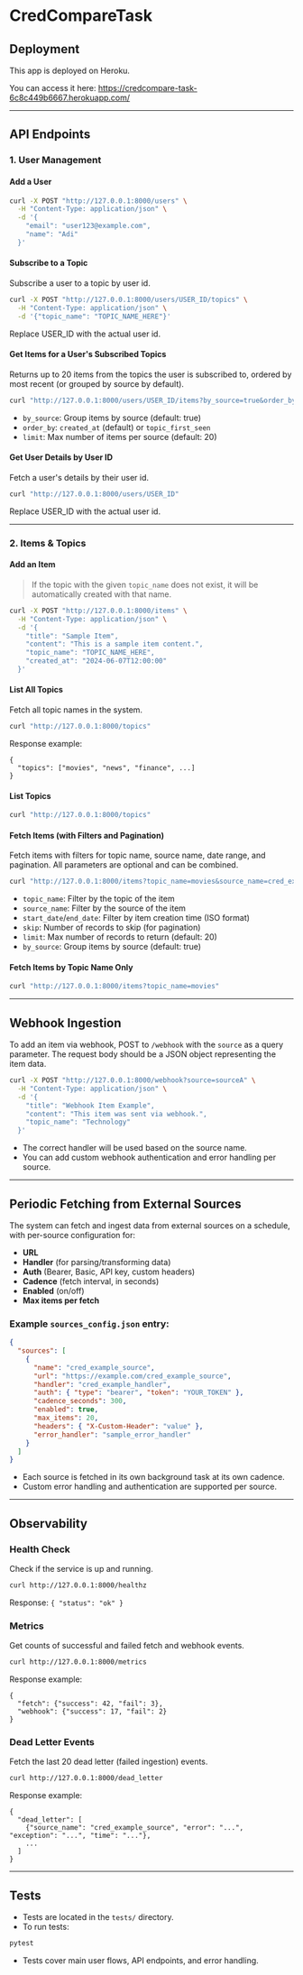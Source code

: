 # CredCompareTask

## Deployment

This app is deployed on Heroku.

You can access it here: https://credcompare-task-6c8c449b6667.herokuapp.com/

---

## API Endpoints

### 1. User Management

#### Add a User
```bash
curl -X POST "http://127.0.0.1:8000/users" \
  -H "Content-Type: application/json" \
  -d '{
    "email": "user123@example.com",
    "name": "Adi"
  }'
```

#### Subscribe to a Topic
Subscribe a user to a topic by user id.
```bash
curl -X POST "http://127.0.0.1:8000/users/USER_ID/topics" \
  -H "Content-Type: application/json" \
  -d '{"topic_name": "TOPIC_NAME_HERE"}'
```
Replace USER_ID with the actual user id.

#### Get Items for a User's Subscribed Topics
Returns up to 20 items from the topics the user is subscribed to, ordered by most recent (or grouped by source by default).
```bash
curl "http://127.0.0.1:8000/users/USER_ID/items?by_source=true&order_by=created_at"
```
- `by_source`: Group items by source (default: true)
- `order_by`: `created_at` (default) or `topic_first_seen`
- `limit`: Max number of items per source (default: 20)

#### Get User Details by User ID
Fetch a user's details by their user id.
```bash
curl "http://127.0.0.1:8000/users/USER_ID"
```
Replace USER_ID with the actual user id.

---

### 2. Items & Topics

#### Add an Item
> If the topic with the given `topic_name` does not exist, it will be automatically created with that name.
```bash
curl -X POST "http://127.0.0.1:8000/items" \
  -H "Content-Type: application/json" \
  -d '{
    "title": "Sample Item",
    "content": "This is a sample item content.",
    "topic_name": "TOPIC_NAME_HERE",
    "created_at": "2024-06-07T12:00:00"
  }'
```

#### List All Topics
Fetch all topic names in the system.
```bash
curl "http://127.0.0.1:8000/topics"
```
Response example:
```
{
  "topics": ["movies", "news", "finance", ...]
}
```

#### List Topics
```bash
curl "http://127.0.0.1:8000/topics"
```

#### Fetch Items (with Filters and Pagination)
Fetch items with filters for topic name, source name, date range, and pagination. All parameters are optional and can be combined.
```bash
curl "http://127.0.0.1:8000/items?topic_name=movies&source_name=cred_example_source&start_date=2025-07-10T00:00:00&end_date=2025-07-11T00:00:00&skip=0&limit=10&by_source=true"
```
- `topic_name`: Filter by the topic of the item
- `source_name`: Filter by the source of the item
- `start_date`/`end_date`: Filter by item creation time (ISO format)
- `skip`: Number of records to skip (for pagination)
- `limit`: Max number of records to return (default: 20)
- `by_source`: Group items by source (default: true)

#### Fetch Items by Topic Name Only
```bash
curl "http://127.0.0.1:8000/items?topic_name=movies"
```

---

## Webhook Ingestion

To add an item via webhook, POST to `/webhook` with the `source` as a query parameter. The request body should be a JSON object representing the item data.

```bash
curl -X POST "http://127.0.0.1:8000/webhook?source=sourceA" \
  -H "Content-Type: application/json" \
  -d '{
    "title": "Webhook Item Example",
    "content": "This item was sent via webhook.",
    "topic_name": "Technology"
  }'
```
- The correct handler will be used based on the source name.
- You can add custom webhook authentication and error handling per source.

---

## Periodic Fetching from External Sources

The system can fetch and ingest data from external sources on a schedule, with per-source configuration for:
- **URL**
- **Handler** (for parsing/transforming data)
- **Auth** (Bearer, Basic, API key, custom headers)
- **Cadence** (fetch interval, in seconds)
- **Enabled** (on/off)
- **Max items per fetch**

### Example `sources_config.json` entry:
```json
{
  "sources": [
    {
      "name": "cred_example_source",
      "url": "https://example.com/cred_example_source",
      "handler": "cred_example_handler",
      "auth": { "type": "bearer", "token": "YOUR_TOKEN" },
      "cadence_seconds": 300,
      "enabled": true,
      "max_items": 20,
      "headers": { "X-Custom-Header": "value" },
      "error_handler": "sample_error_handler"
    }
  ]
}
```
- Each source is fetched in its own background task at its own cadence.
- Custom error handling and authentication are supported per source.

---

## Observability

### Health Check
Check if the service is up and running.
```bash
curl http://127.0.0.1:8000/healthz
```
Response: `{ "status": "ok" }`

### Metrics
Get counts of successful and failed fetch and webhook events.
```bash
curl http://127.0.0.1:8000/metrics
```
Response example:
```
{
  "fetch": {"success": 42, "fail": 3},
  "webhook": {"success": 17, "fail": 2}
}
```

### Dead Letter Events
Fetch the last 20 dead letter (failed ingestion) events.
```bash
curl http://127.0.0.1:8000/dead_letter
```
Response example:
```
{
  "dead_letter": [
    {"source_name": "cred_example_source", "error": "...", "exception": "...", "time": "..."},
    ...
  ]
}
```

---

## Tests

- Tests are located in the `tests/` directory.
- To run tests:
```bash
pytest
```
- Tests cover main user flows, API endpoints, and error handling.